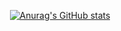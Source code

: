 <div align="center">

[![Anurag's GitHub stats](https://github-readme-stats.vercel.app/api?username=limtowoong)](https://github.com/limtowoong/github-readme-stats)

</div>
